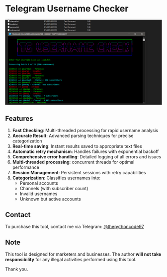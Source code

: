 # Telegram Username Checker

![image](https://raw.githubusercontent.com/alexrony21/Telegram-Username-Checker/refs/heads/main/Telegram_Username_Checker.png)

## Features

1. **Fast Checking**: Multi-threaded processing for rapid username analysis
2. **Accurate Result**: Advanced parsing techniques for precise categorization
3. **Real-time saving**: Instant results saved to appropriate text files
4. **Automatic retry mechanism**: Handles failures with exponential backoff
5. **Comprehensive error handling**: Detailed logging of all errors and issues
6. **Multi-threaded processing**: concurrent threads for optimal performance
7. **Session Management**: Persistent sessions with retry capabilities
8. **Categorization**: Classifies usernames into:
   - Personal accounts
   - Channels (with subscriber count)
   - Invalid usernames
   - Unknown but active accounts


## Contact
To purchase this tool, contact me via Telegram: [@thepythoncode97](https://t.me/thepythoncode97)

## Note
This tool is designed for marketers and businesses. The author **will not take responsibility** for any illegal activities performed using this tool.

Thank you.
